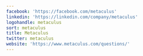 ```yaml
---
facebook: 'https://facebook.com/metaculus'
linkedin: 'https://linkedin.com/company/metaculus'
logohandle: metaculus
sort: metaculus
title: Metaculus
twitter: metaculus
website: 'https://www.metaculus.com/questions/'
---
```

